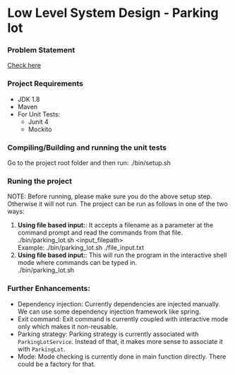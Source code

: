 # Low Level System Design - Parking lot 

### Problem Statement
[Check here](problem-statment.md)

### Project Requirements

* JDK 1.8
* Maven
* For Unit Tests:  
  * Junit 4
  * Mockito

### Compiling/Building and running the unit tests
Go to the project root folder and then run: ./bin/setup.sh

### Runing the project
NOTE: Before running, please make sure you do the above setup step. Otherwise it will not run. 
The project can be run as follows in one of the two ways:

1) **Using file based input:**: It accepts a filename as a parameter at the command prompt and read the commands from that file.   
  ./bin/parking_lot.sh  <input_filepath>  
 Example: ./bin/parking_lot.sh  ./file_input.txt
2) **Using file based input:**: This will run the program in the interactive shell mode where commands can be typed in.  
  ./bin/parking_lot.sh 
  

### Further Enhancements:

* Dependency injection: Currently dependencies are injected manually. We can use some 
dependency injection framework like spring. 
* Exit command: Exit command is currently coupled with interactive mode only which makes
it non-reusable.
* Parking strategy: Parking strategy is currently associated with `ParkingLotService`. 
Instead of that, it makes more sense to associate it with `ParkingLot`.
* Mode: Mode checking is currently done in main function directly. There could be a
factory for that.
